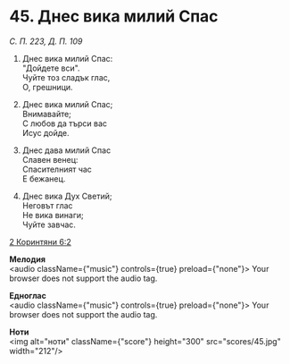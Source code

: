 # 45. Днес вика милий Спас

_С. П. 223, Д. П. 109_

1. Днес вика милий Спас:  
"Дойдете вси".  
Чуйте тоз сладък глас,  
О, грешници.  

2. Днес вика милий Спас;  
Внимавайте;  
С любов да търси вас  
Исус дойде.  

3. Днес дава милий Спас  
Славен венец:  
Спасителният час  
Е бежанец.  

4. Днес вика Дух Светий;  
Неговът глас  
Не вика винаги;  
Чуйте завчас.

[2 Коринтяни 6:2](http://biblia.bg/index.php?k=54&g=6&s=2)

**Мелодия**  
<audio className={"music"} controls={true} preload={"none"}>
    <source src="mp3/45.mp3" type="audio/mpeg"/>
    Your browser does not support the audio tag.
</audio>

**Едноглас**  
<audio className={"music"} controls={true} preload={"none"}>
    <source src="transp/45.mp3" type="audio/mpeg"/>
    Your browser does not support the audio tag.
</audio>

**Ноти**  
<img alt="ноти" className={"score"} height="300" src="scores/45.jpg" width="212"/>
